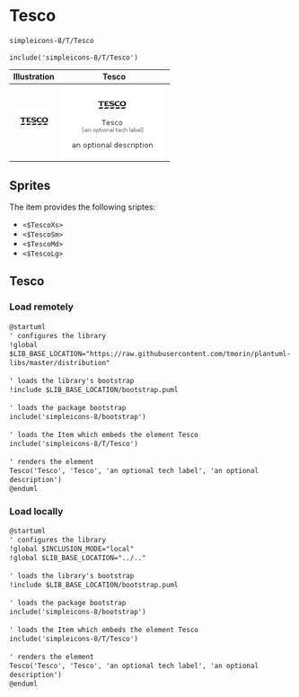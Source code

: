 # Tesco


```text
simpleicons-8/T/Tesco
```

```text
include('simpleicons-8/T/Tesco')
```



| Illustration | Tesco |
| :---: | :---: |
| ![illustration for Illustration](../../simpleicons-8/T/Tesco.png) | ![illustration for Tesco](../../simpleicons-8/T/Tesco.Local.png) |



## Sprites
The item provides the following sriptes:

- `<$TescoXs>`
- `<$TescoSm>`
- `<$TescoMd>`
- `<$TescoLg>`





## Tesco

### Load remotely
```plantuml
@startuml
' configures the library
!global $LIB_BASE_LOCATION="https://raw.githubusercontent.com/tmorin/plantuml-libs/master/distribution"

' loads the library's bootstrap
!include $LIB_BASE_LOCATION/bootstrap.puml

' loads the package bootstrap
include('simpleicons-8/bootstrap')

' loads the Item which embeds the element Tesco
include('simpleicons-8/T/Tesco')

' renders the element
Tesco('Tesco', 'Tesco', 'an optional tech label', 'an optional description')
@enduml
```

### Load locally
```plantuml
@startuml
' configures the library
!global $INCLUSION_MODE="local"
!global $LIB_BASE_LOCATION="../.."

' loads the library's bootstrap
!include $LIB_BASE_LOCATION/bootstrap.puml

' loads the package bootstrap
include('simpleicons-8/bootstrap')

' loads the Item which embeds the element Tesco
include('simpleicons-8/T/Tesco')

' renders the element
Tesco('Tesco', 'Tesco', 'an optional tech label', 'an optional description')
@enduml
```


